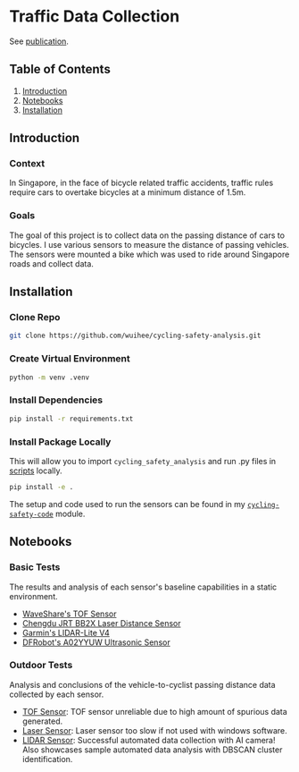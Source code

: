 # Traffic Data Collection

See [publication](https://www.mdpi.com/2076-3417/14/9/3602).

## Table of Contents

1. [Introduction](#introduction)
2. [Notebooks](#notebooks)
3. [Installation](#installation)

## Introduction

### Context

In Singapore, in the face of bicycle related traffic accidents, traffic rules require cars to overtake bicycles at a minimum distance of 1.5m.

### Goals

The goal of this project is to collect data on the passing distance of cars to bicycles. I use various sensors to measure the distance of passing vehicles. The sensors were mounted a bike which was used to ride around Singapore roads and collect data. 

## Installation

### Clone Repo

```bash
git clone https://github.com/wuihee/cycling-safety-analysis.git
```

### Create Virtual Environment

```bash
python -m venv .venv
```

### Install Dependencies

```bash
pip install -r requirements.txt
```

### Install Package Locally

This will allow you to import `cycling_safety_analysis` and run .py files in [scripts](./scripts/) locally.

```bash
pip install -e .
```

The setup and code used to run the sensors can be found in my [`cycling-safety-code`](https://github.com/wuihee/cycling-safety-code) module.

## Notebooks

### Basic Tests

The results and analysis of each sensor's baseline capabilities in a static environment.

- [WaveShare's TOF Sensor](./notebooks/TOF_Basic_Tests.ipynb)
- [Chengdu JRT BB2X Laser Distance Sensor](./notebooks/Laser_Basic_Tests.ipynb)
- [Garmin's LIDAR-Lite V4](./notebooks/LIDAR_Basic_Tests.ipynb)
- [DFRobot's A02YYUW Ultrasonic Sensor](./notebooks/Ultrasonic_Basic_Tests.ipynb)

### Outdoor Tests

Analysis and conclusions of the vehicle-to-cyclist passing distance data collected by each sensor.

- [TOF Sensor](./notebooks/TOF_Outdoor_Tests.ipynb): TOF sensor unreliable due to high amount of spurious data generated.
- [Laser Sensor](./notebooks/Laser_Outdoor_Tests.ipynb): Laser sensor too slow if not used with windows software.
- [LIDAR Sensor](./notebooks/LIDAR_Outdoor_Tests.ipynb): Successful automated data collection with AI camera! Also showcases sample automated data analysis with DBSCAN cluster identification.
